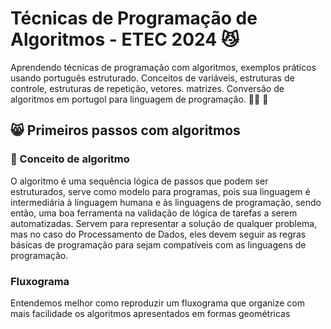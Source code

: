 # Técnicas de Programação de Algoritmos - ETEC 2024 😼
Aprendendo técnicas de programação com algoritmos, exemplos práticos usando português estruturado. Conceitos de variáveis, estruturas de controle, estruturas de repetição, vetores. matrizes. Conversão de algoritmos em portugol para linguagem de programação.	🧏‍♂️ 🗿
## 😸 Primeiros passos com algoritmos
### 📌 Conceito de algoritmo
O algoritmo é uma sequência lógica de passos que podem ser estruturados, serve como modelo para programas, pois sua linguagem é intermediária à linguagem humana e às linguagens de programação, sendo então, uma boa ferramenta na validação de lógica de tarefas a serem automatizadas.
Servem para representar a solução de qualquer problema, mas no caso do Processamento de Dados, eles devem seguir as regras básicas de programação para sejam compatíveis com as linguagens de programação.
### Fluxograma
Entendemos melhor como reproduzir um fluxograma que organize com mais facilidade os algoritmos apresentados em formas geométricas

